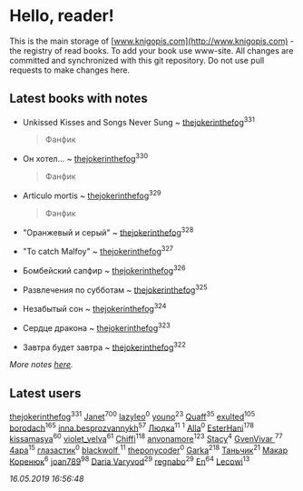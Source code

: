 # Hello, reader!
This is the main storage of [www.knigopis.com](http://www.knigopis.com) - the registry of read books.
To add your book use www-site. All changes are committed and synchronized with this git repository.
Do not use pull requests to make changes here.


## Latest books with notes
* Unkissed Kisses and Songs Never Sung ~ [thejokerinthefog](users/317/317244423-vkontakte)<sup>331</sup>
    > Фанфик

* Он хотел... ~ [thejokerinthefog](users/317/317244423-vkontakte)<sup>330</sup>
    > Фанфик

* Articulo mortis ~ [thejokerinthefog](users/317/317244423-vkontakte)<sup>329</sup>
    > Фанфик

* "Оранжевый и серый" ~ [thejokerinthefog](users/317/317244423-vkontakte)<sup>328</sup>

* "To catch Malfoy" ~ [thejokerinthefog](users/317/317244423-vkontakte)<sup>327</sup>

* Бомбейский сапфир ~ [thejokerinthefog](users/317/317244423-vkontakte)<sup>326</sup>

* Развлечения по субботам ~ [thejokerinthefog](users/317/317244423-vkontakte)<sup>325</sup>

* Незабытый сон ~ [thejokerinthefog](users/317/317244423-vkontakte)<sup>324</sup>

* Сердце дракона ~ [thejokerinthefog](users/317/317244423-vkontakte)<sup>323</sup>

* Завтра будет завтра ~ [thejokerinthefog](users/317/317244423-vkontakte)<sup>322</sup>


_More notes [here](latest_books_with_notes.md)._


## Latest users
[thejokerinthefog](users/317/317244423-vkontakte)<sup>331</sup> 
[Janet](users/108/108113656204404967440-google)<sup>700</sup> 
[lazyleo](users/116/116845519572391639637-google)<sup>0</sup> 
[youno](users/302/302928912-vkontakte)<sup>23</sup> 
[Quaff](users/122/12267158-vkontakte)<sup>35</sup> 
[exulted](users/100/100599204551896265722-google)<sup>105</sup> 
[borodach](users/157/15706320-vkontakte)<sup>165</sup> 
[inna.besprozvannykh](users/733/73323849-yandex)<sup>57</sup> 
[Людка](users/111/111038749-vkontakte)<sup>11</sup> 
[](users/114/114792281744850455512-google)<sup>1</sup> 
[Alla](users/103/103352250712959229257-google)<sup>0</sup> 
[EsterHani](users/305/30558181-vkontakte)<sup>178</sup> 
[kissamasya](users/684/68439978-vkontakte)<sup>60</sup> 
[violet_velva](users/116/116961712580551399099-google)<sup>61</sup> 
[Chiffi](users/105/105831994080785626680-google)<sup>118</sup> 
[anvonamore](users/595/5957175-vkontakte)<sup>123</sup> 
[Stacy](users/309/30902475-vkontakte)<sup>4</sup> 
[GvenVivar ](users/158/158266434925901-facebook)<sup>77</sup> 
[4apa](users/117/117392596378069249667-google)<sup>15</sup> 
[глазастик](users/115/115257673890455357280-google)<sup>0</sup> 
[blackwolf ](users/236/236639644-vkontakte)<sup>11</sup> 
[theponycoder](users/195/195144442-vkontakte)<sup>0</sup> 
[Garka](users/115/115753719718250012620-google)<sup>218</sup> 
[Таньчик](users/209/2096581563762610-facebook)<sup>21</sup> 
[Макар Коренюк](users/126/126368737-vkontakte)<sup>6</sup> 
[joan789](users/240/2401650-vkontakte)<sup>98</sup> 
[Daria Varyvod](users/829/829893410524253-facebook)<sup>29</sup> 
[regnabo](users/870/870059322-yandex)<sup>29</sup> 
[En](users/333/333646551-vkontakte)<sup>64</sup> 
[Lecowi](users/521/521873425-vkontakte)<sup>13</sup> 


_16.05.2019 16:56:48_
